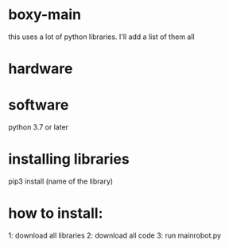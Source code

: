 # boxy-main
this uses a lot of python libraries.
I'll add a list of them all
# hardware
# software
python 3.7 or later
# installing libraries
pip3 install (name of the library)
# how to install:
1: download all libraries
2: download all code
3: run mainrobot.py
